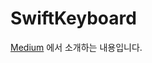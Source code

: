 # SwiftKeyboard
[Medium](https://medium.com/@kimtaesoo188/ios-%EC%97%90%EC%84%9C-keyboard-%EB%B3%80%EA%B2%BD-%EC%B2%98%EB%A6%AC-cb86a1218db) 에서
소개하는 내용입니다.
